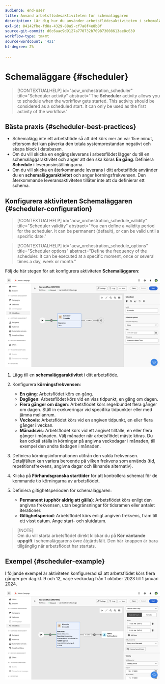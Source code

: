```yaml
---
audience: end-user
title: Använd arbetsflödesaktiviteten för schemaläggaren
description: Lär dig hur du använder arbetsflödesaktiviteten i schemaläggaren
exl-id: 84142fbe-fd8a-4329-88a5-cf7a8f4e8b8f
source-git-commit: d6c6aac9d9127a770732b709873008613ae8c639
workflow-type: tm+mt
source-wordcount: '421'
ht-degree: 2%

---
```


# Schemaläggare {#scheduler}

>[!CONTEXTUALHELP]
>id="acw_orchestration_scheduler"
>title="Scheduler activity"
>abstract="The **Scheduler** activity allows you to schedule when the workflow gets started. This activity should be considered as a scheduled start. It can only be used as the first activity of the workflow."

## Bästa praxis {#scheduler-best-practices}

* Schemalägg inte ett arbetsflöde så att det körs mer än var 15:e minut, eftersom det kan påverka den totala systemprestandan negativt och skapa block i databasen.
* Om du vill skicka en engångsleverans i arbetsflödet lägger du till en schemaläggaraktivitet och anger att den ska köras **En gång**. Definiera **Schedule** i leveransinställningarna.
* Om du vill skicka en återkommande leverans i ditt arbetsflöde använder du en **schemaläggaraktivitet** och anger körningsfrekvensen. Den återkommande leveransaktiviteten tillåter inte att du definierar ett schema.

## Konfigurera aktiviteten Schemaläggaren {#scheduler-configuration}

>[!CONTEXTUALHELP]
>id="acw_orchestration_schedule_validity"
>title="Scheduler validity"
>abstract="You can define a validity period for the scheduler. It can be permanent (default), or can be valid until a specific date."

>[!CONTEXTUALHELP]
>id="acw_orchestration_schedule_options"
>title="Scheduler options"
>abstract="Define the frequency of the scheduler. It can be executed at a specific moment, once or several times a day, week or month."

Följ de här stegen för att konfigurera aktiviteten **Schemaläggaren**:

![Konfigurationsgränssnitt för schemaläggaraktivitet](../assets/workflow-scheduler.png)

1. Lägg till en **schemaläggaraktivitet** i ditt arbetsflöde.

1. Konfigurera **körningsfrekvensen**:

   * **En gång**: Arbetsflödet körs en gång.
   * **Dagligen**: Arbetsflödet körs vid en viss tidpunkt, en gång om dagen.
   * **Flera gånger om dagen**: Arbetsflödet körs regelbundet flera gånger om dagen. Ställ in exekveringar vid specifika tidpunkter eller med jämna mellanrum.
   * **Veckovis**: Arbetsflödet körs vid en angiven tidpunkt, en eller flera gånger i veckan.
   * **Månadsvis**: Arbetsflödet körs vid ett angivet tillfälle, en eller flera gånger i månaden. Välj månader när arbetsflödet måste köras. Du kan också ställa in körningar på angivna veckodagar i månaden, till exempel den andra tisdagen i månaden.

1. Definiera körningsinformationen utifrån den valda frekvensen.  Detaljfälten kan variera beroende på vilken frekvens som används (tid, repetitionsfrekvens, angivna dagar och liknande alternativ).

1. Klicka på **Förhandsgranska starttider** för att kontrollera schemat för de kommande tio körningarna av arbetsflödet.

1. Definiera giltighetsperioden för schemaläggaren:

   * **Permanent (upphör aldrig att gälla)**: Arbetsflödet körs enligt den angivna frekvensen, utan begränsningar för tidsramen eller antalet iterationer.
   * **Giltighetsperiod**: Arbetsflödet körs enligt angiven frekvens, fram till ett visst datum. Ange start- och slutdatum.

>[!NOTE]\
Om du vill starta arbetsflödet direkt klickar du på **Kör väntande uppgift** i schemaläggarens övre åtgärdsfält. Den här knappen är bara tillgänglig när arbetsflödet har startats.

## Exempel {#scheduler-example}

I följande exempel är aktiviteten konfigurerad så att arbetsflödet körs flera gånger per dag kl. 9 och 12, varje veckodag från 1 oktober 2023 till 1 januari 2024.

![Exempelkonfiguration för schemaläggaraktivitet](../assets/workflow-scheduler2.png)
